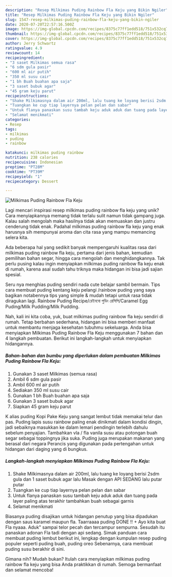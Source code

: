 ```yaml
---
description: "Resep Milkimas Puding Rainbow Fla Keju yang Bikin Ngiler"
title: "Resep Milkimas Puding Rainbow Fla Keju yang Bikin Ngiler"
slug: 1547-resep-milkimas-puding-rainbow-fla-keju-yang-bikin-ngiler
date: 2020-07-20T22:57:16.500Z
image: https://img-global.cpcdn.com/recipes/8375c77ff1edd518/751x532cq70/milkimas-puding-rainbow-fla-keju-foto-resep-utama.jpg
thumbnail: https://img-global.cpcdn.com/recipes/8375c77ff1edd518/751x532cq70/milkimas-puding-rainbow-fla-keju-foto-resep-utama.jpg
cover: https://img-global.cpcdn.com/recipes/8375c77ff1edd518/751x532cq70/milkimas-puding-rainbow-fla-keju-foto-resep-utama.jpg
author: Jerry Schwartz
ratingvalue: 4.9
reviewcount: 14
recipeingredient:
- "3 saset Milkimas semua rasa"
- "6 sdm gula pasir"
- "600 ml air putih"
- "350 ml susu cair"
- "1 bh Buah buahan apa saja"
- "3 saset bubuk agar"
- "45 gram keju parut"
recipeinstructions:
- "Shake Milkimasnya dalam air 200ml, lalu tuang ke loyang berisi 2sdm gula dan 1 saset bubuk agar lalu Masak dengan API SEDANG lalu putar putar"
- "Tuangkan ke cup tiap layernya pelan pelan dan sabar"
- "Untuk flanya panaskan susu tambah keju aduk aduk dan tuang pada layer paling atas terakhir tambahkan buah sebagai garnis"
- "Selamat menikmati"
categories:
- Resep
tags:
- milkimas
- puding
- rainbow

katakunci: milkimas puding rainbow 
nutrition: 238 calories
recipecuisine: Indonesian
preptime: "PT28M"
cooktime: "PT39M"
recipeyield: "1"
recipecategory: Dessert

---
```



![Milkimas Puding Rainbow Fla Keju](https://img-global.cpcdn.com/recipes/8375c77ff1edd518/751x532cq70/milkimas-puding-rainbow-fla-keju-foto-resep-utama.jpg)

Lagi mencari inspirasi resep milkimas puding rainbow fla keju yang unik? Cara menyiapkannya memang tidak terlalu sulit namun tidak gampang juga. Kalau salah mengolah maka hasilnya tidak akan memuaskan dan justru cenderung tidak enak. Padahal milkimas puding rainbow fla keju yang enak harusnya sih mempunyai aroma dan cita rasa yang mampu memancing selera kita.

Ada beberapa hal yang sedikit banyak mempengaruhi kualitas rasa dari milkimas puding rainbow fla keju, pertama dari jenis bahan, kemudian pemilihan bahan segar, hingga cara mengolah dan menghidangkannya. Tak perlu pusing kalau ingin menyiapkan milkimas puding rainbow fla keju enak di rumah, karena asal sudah tahu triknya maka hidangan ini bisa jadi sajian spesial.

Seru nya menghias puding sendiri nada cute belajar sambil bermain. Tips cara membuat puding kentang keju pelangi /rainbow puding yang saya bagikan notabennya tips yang simple &amp; mudah tetapi untuk rasa tidak diragukan lagi. Rainbow Puding Recipe/রেইনবো পুডিং রেসিপি/Caramel Egg Puding/Milk Pudding/Milk Pudding.


Nah, kali ini kita coba, yuk, buat milkimas puding rainbow fla keju sendiri di rumah. Tetap berbahan sederhana, hidangan ini bisa memberi manfaat untuk membantu menjaga kesehatan tubuhmu sekeluarga. Anda bisa menyiapkan Milkimas Puding Rainbow Fla Keju menggunakan 7 bahan dan 4 langkah pembuatan. Berikut ini langkah-langkah untuk menyiapkan hidangannya.

<!--inarticleads1-->

##### Bahan-bahan dan bumbu yang diperlukan dalam pembuatan Milkimas Puding Rainbow Fla Keju:

1. Gunakan 3 saset Milkimas (semua rasa)
1. Ambil 6 sdm gula pasir
1. Ambil 600 ml air putih
1. Sediakan 350 ml susu cair
1. Gunakan 1 bh Buah buahan apa saja
1. Gunakan 3 saset bubuk agar
1. Siapkan 45 gram keju parut


K alias puding Kopi Pake Keju yang sangat lembut tidak memakai telur dan pas. Puding lapis susu rainbow paling enak dinikmati dalam kondisi dingin, jadi sebaiknya masukkan ke dalam lemari pendingin terlebih dahulu sebelum penyajian. Tambahkan vla / fla vanila susu atau potongan buah segar sebagai toppingnya jika suka. Puding juga merupakan makanan yang berasal dari negara Perancis yang digunakan pada pertengahan untuk hidangan dari daging yang di bungkus. 

<!--inarticleads2-->

##### Langkah-langkah menyiapkan Milkimas Puding Rainbow Fla Keju:

1. Shake Milkimasnya dalam air 200ml, lalu tuang ke loyang berisi 2sdm gula dan 1 saset bubuk agar lalu Masak dengan API SEDANG lalu putar putar
1. Tuangkan ke cup tiap layernya pelan pelan dan sabar
1. Untuk flanya panaskan susu tambah keju aduk aduk dan tuang pada layer paling atas terakhir tambahkan buah sebagai garnis
1. Selamat menikmati


Biasanya puding disajikan untuk hidangan penutup yang bisa dipadukan dengan saus karamel maupun fla. Taarraaaa puding DONE !! + Ayo kita buat Fla nyaaa. Aduk&#34; sampai telor pecah dan tercampur sempurna. Sesudah itu panaskan adonan Fla tadi dengan api sedang. Simak panduan cara membuat puding lembut berikut ini, lengkap dengan kumpulan resep puding populer seperti puding buah, puding oreo Sebenarnya, cara membuat puding susu berakhir di sini. 

Gimana nih? Mudah bukan? Itulah cara menyiapkan milkimas puding rainbow fla keju yang bisa Anda praktikkan di rumah. Semoga bermanfaat dan selamat mencoba!
